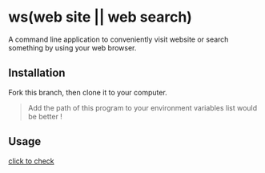 # ws(web site || web search)
A command line application to conveniently visit website or search something by using your web browser.


## Installation
Fork this branch, then clone it to your computer.

> Add the path of this program to your environment variables list would be better !

## Usage
[click to check](../master)